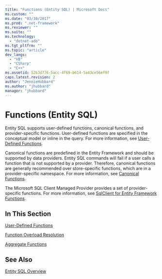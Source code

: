 ```yaml
---
title: "Functions (Entity SQL) | Microsoft Docs"
ms.custom: ""
ms.date: "03/30/2017"
ms.prod: ".net-framework"
ms.reviewer: ""
ms.suite: ""
ms.technology: 
  - "dotnet-ado"
ms.tgt_pltfrm: ""
ms.topic: "article"
dev_langs: 
  - "VB"
  - "CSharp"
  - "C++"
ms.assetid: 52b3d776-5acc-4f69-b614-5a43ce56ef9f
caps.latest.revision: 2
author: "JennieHubbard"
ms.author: "jhubbard"
manager: "jhubbard"
---
```

# Functions (Entity SQL)
Entity SQL supports user-defined functions, canonical functions, and provider-specific functions. User-defined functions are specified in the conceptual model or inline in the query. For more information, see [User-Defined Functions](../../../../../../docs/framework/data/adonet/ef/language-reference/user-defined-functions-entity-sql.md).  
  
 Canonical functions are predefined in the Entity Framework and should be supported by data providers. Entity SQL commands will fail if a user calls a function that is not supported by a provider. Therefore, canonical functions are generally recommended over store-specific functions, which are in a provider-specific namespace. For more information, see [Canonical Functions](../../../../../../docs/framework/data/adonet/ef/language-reference/canonical-functions.md).  
  
 The Microsoft SQL Client Managed Provider provides a set of provider-specific functions. For more information, see [SqlClient for Entity Framework Functions](../../../../../../docs/framework/data/adonet/ef/sqlclient-for-ef-functions.md).  
  
## In This Section  
 [User-Defined Functions](../../../../../../docs/framework/data/adonet/ef/language-reference/user-defined-functions-entity-sql.md)  
  
 [Function Overload Resolution](../../../../../../docs/framework/data/adonet/ef/language-reference/function-overload-resolution-entity-sql.md)  
  
 [Aggregate Functions](../../../../../../docs/framework/data/adonet/ef/aggregate-functions-sqlclient-for-entity-framework.md)  
  
## See Also  
 [Entity SQL Overview](../../../../../../docs/framework/data/adonet/ef/language-reference/entity-sql-overview.md)
